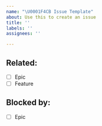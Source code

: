 ```yaml
---
name: "\U0001F4CB Issue Template"
about: Use this to create an issue
title: ''
labels: ''
assignees: ''

---
```


## Related:
<!-- Add the related epic / feature issue here -->
- [ ] Epic
- [ ] Feature

## Blocked by:
<!-- Add the blocking issues here -->
- [ ] Epic
